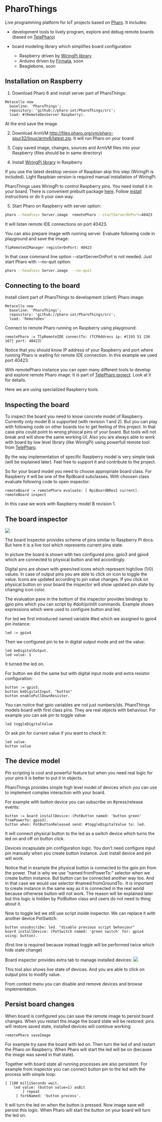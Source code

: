 # PharoThings

Live programming platform for IoT projects based on [Pharo](http://pharo.org).
It includes:
- development tools to lively program, explore and debug remote boards (based on [TelePharo](https://github.com/dionisiydk/TelePharo))
- board modeling library which simplifies board configuration

    - Raspberry driven by [WiringPi library](http://wiringpi.com)
    - Arduino driven by [Firmata](https://github.com/firmata/arduino), soon
    - Beaglebone, soon

## Installation on Raspberry

1) Download Pharo 6 and install server part of PharoThings:
```Smalltalk
Metacello new
  baseline: 'PharoThings';
  repository: 'github://pharo-iot/PharoThings/src';
  load: #(RemoteDevServer Raspberry).
```
At the end save the image.

2) Download ArmVM http://files.pharo.org/vm/pharo-spur32/linux/armv6/latest.zip. It will run Pharo on your board

3) Copy saved image, changes, sources and ArmVM files into your Raspberry (files should be in same directory)

4) Install [WiringPi library](http://wiringpi.com) in Raspberry

If you use the latest desktop version of Raspbian skip this step (WiringPi is included). Light Raspbian version is required manual installation of WiringPi.

PharoThings uses WiringPi to control Raspberry pins. You need install it in your board. There is convenient prebuilt package [here](https://github.com/hamishcunningham/wiringpi/tree/master/package/2.13/unstable). Follow [install](https://github.com/hamishcunningham/wiringpi/blob/master/INSTALL) instructions or do it your own way.

5) Start Pharo on Raspberry with server option:
```bash
pharo --headless Server.image  remotePharo --startServerOnPort=40423
```
It will listen remote IDE connections on port 40423.

You can also prepare image with running server. Evaluate following code in playground and save the image:
```Smalltalk
TlpRemoteUIManager registerOnPort: 40423
```
In that case command line option --startServerOnPort is not needed. Just start Pharo with --no-quit option:
```bash
pharo --headless Server.image  --no-quit
```

## Connecting to the board
Install client part of PharoThings to development (client) Pharo image:
```Smalltalk
Metacello new
  baseline: 'PharoThings';
  repository: 'github://pharo-iot/PharoThings/src';
  load: 'RemoteDev'
```
Connect to remote Pharo running on Raspberry using playground:
```Smalltalk
remotePharo := TlpRemoteIDE connectTo: (TCPAddress ip: #[193 51 236 167] port: 40423)
```
Notice that you should know IP address of your Raspberry and port where running Pharo is waiting for remote IDE connection. In this example we used port 40423.

With remotePharo instance you can open many different tools to develop and explore remote Pharo image. It is part of [TelePharo project](https://github.com/dionisiydk/TelePharo). Look at it for details. 

Here we are using specialized Raspberry tools.

## Inspecting the board
To inspect the board you need to know concrete model of Raspberry. Currently only model B is supported (with revision 1 and 2). But you can play with following code on other boards too to get feeling of this project. In that case pins could point to wrong phisical pins of your board. But tools will not break and will show the same working UI. Also you are always able to work with board by low level library (like WiringPi) using powerfull remote tool from [TelePharo](https://github.com/dionisiydk/TelePharo).

By the way implementation of specific Raspberry model is very simple task (will be explained later). Feel free to support it and contribute to the project. 

So for your board model you need to choose appropriate board class. For Raspberry it will be one of the RpiBoard subclasses.
With choosen class evaluate following code to open inspector:
```Smalltalk
remoteBoard := remotePharo evaluate: [ RpiBoardBRev1 current].
remoteBoard inspect
```
In this case we work with Raspberry model B revision 1.

## The board inspector

![](doc/images/RaspBoardInspector.png)

The board inspector provides scheme of pins similar to Raspberry Pi docs.
But here it is a live tool which represents current pins state. 

In picture the board is shown with two configured pins: gpio3 and gpio4 which are connected to physical button and led accordingly.

Digital pins are shown with green/red icons which represent high/low (1/0) values. In case of output pins you are able to click on icon to toggle the value. Icons are updated according to pin value changes. If you click on physical button on your board the inspector will show updated pin state by changing icon color.

The evaluation pane in the bottom of the inspector provides bindings to gpio pins which you can script by #doIt/printIt commands. Example shows expressions which were used to configure button and led.

For led we first introduced named variable #led which we assigned to gpio4 pin instance:
```Smalltalk
led := gpio4
```
Then we configured pin to be in digital output mode and set the value:
```
led beDigitalOutput.
led value: 1
```
It turned the led on.

For button we did the same but with digital input mode and extra resistor configuration:
```Smalltalk
button := gpio3.
button beDigitalInput. "button"
button enablePullDownResister.
```
You can notice that gpio variables are not just numbers/ids. PharoThings models board with first class pins. They are real objects with behaviour. For example you can ask pin to toggle value:
```
led toggleDigitalValue
```
Or ask pin for current value if you want to check it:
```Smalltalk
led value.
button value
```
## The device model
Pin scripting is cool and powerful feature but when you need real logic for your pins it is better to put it in objects.

PharoThings provides simple high level model of devices which you can use to implement complex interaction with your board.

For example with button device you can subscribe on #press/release events:
```Smalltalk
button := board installDevice: (PotButton named: 'button green' fromPowerTo: gpio3).
button when: PotButtonReleased send: #toggleDigitalValue to: led.
```
It will connect physical button to the led as a switch device which turns the led on and off on button click. 

Devices incapsulate pin configuration logic. You don't need configure input pin manually when you create button instance. Just install device and pin will work. 

Notice that in example the physical button is connected to the gpio pin from the power. That is why we use "named:fromPowerTo:" selector when we create button instance. But button can be connected another way too. And in that case we would use selector #named:fromGroundTo:. It is important to create instance in the same way as it is connected in the real world because otherwise button will not work. The reason will be explained later but this logic is hidden by PotButton class and users do not need to thing about it.

Now to toggle led we still use script inside inspector. We can replace it with another device PotSwitch:
```Smalltalk
button unsubscribe: led. "disable previous script behaviour"
board installDevice: (PotSwitch named: 'green switch' for: gpio4 using: button).
```
(first line is required because instead toggle will be performed twice which hide state change)

Board inspector provides extra tab to manage installed devices:
![](doc/images/RaspBoardDevicesInspector.png)

This tool also shows live state of devices. And you are able to click on output pins to modify value.

From context menu you can disable and remove devices and browse implementation.

## Persist board changes
When board is configured you can save the remote image to persist board changes. When you restart the image the board state will be restored: pins will restore saved state, installed devices will continue working:
```Smalltalk
remotePharo saveImage
```
For example try save the board with led on. Then turn the led of and restart the Pharo on Raspberry. When Pharo will start the led will be on (because the image was saved in that state).

Together with board state all running processes are also persistent. For example from inspector you can connect button pin to the led with the process with simple loop:
```Smalltalk
[ [100 milliSeconds wait. 
	led value: (button value=1) asBit
		] repeat	
	 ] forkNamed: 'button process'.
```
It will turn the led on when the button is pressed. Now image save will persist this logic. When Pharo will start the button on your board will turn the led on.

